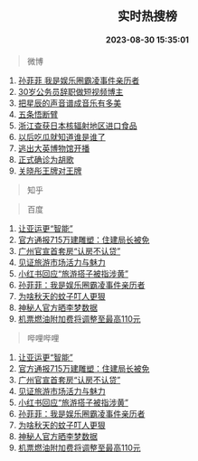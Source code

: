 <div align="center"><h2>实时热搜榜</h2><h4>2023-08-30 15:35:01</h4></div>

> 微博  

1. [孙菲菲 我是娱乐圈霸凌事件亲历者](https://s.weibo.com/weibo?q=%E5%AD%99%E8%8F%B2%E8%8F%B2%20%E6%88%91%E6%98%AF%E5%A8%B1%E4%B9%90%E5%9C%88%E9%9C%B8%E5%87%8C%E4%BA%8B%E4%BB%B6%E4%BA%B2%E5%8E%86%E8%80%85&t=31&band_rank=1&Refer=top)<br />
2. [30岁公务员辞职做短视频博主](https://s.weibo.com/weibo?q=%2330%E5%B2%81%E5%85%AC%E5%8A%A1%E5%91%98%E8%BE%9E%E8%81%8C%E5%81%9A%E7%9F%AD%E8%A7%86%E9%A2%91%E5%8D%9A%E4%B8%BB%23&t=31&band_rank=2&Refer=top)<br />
3. [把星辰的声音谱成音乐有多美](https://s.weibo.com/weibo?q=%23%E6%8A%8A%E6%98%9F%E8%BE%B0%E7%9A%84%E5%A3%B0%E9%9F%B3%E8%B0%B1%E6%88%90%E9%9F%B3%E4%B9%90%E6%9C%89%E5%A4%9A%E7%BE%8E%23&t=31&band_rank=3&Refer=top)<br />
4. [五条悟断臂](https://s.weibo.com/weibo?q=%E4%BA%94%E6%9D%A1%E6%82%9F%E6%96%AD%E8%87%82&t=31&band_rank=4&Refer=top)<br />
5. [浙江查获日本核辐射地区进口食品](https://s.weibo.com/weibo?q=%23%E6%B5%99%E6%B1%9F%E6%9F%A5%E8%8E%B7%E6%97%A5%E6%9C%AC%E6%A0%B8%E8%BE%90%E5%B0%84%E5%9C%B0%E5%8C%BA%E8%BF%9B%E5%8F%A3%E9%A3%9F%E5%93%81%23&t=31&band_rank=5&Refer=top)<br />
6. [以后吃瓜就知道谁是谁了](https://s.weibo.com/weibo?q=%E4%BB%A5%E5%90%8E%E5%90%83%E7%93%9C%E5%B0%B1%E7%9F%A5%E9%81%93%E8%B0%81%E6%98%AF%E8%B0%81%E4%BA%86&t=31&band_rank=6&Refer=top)<br />
7. [逃出大英博物馆开播](https://s.weibo.com/weibo?q=%23%E9%80%83%E5%87%BA%E5%A4%A7%E8%8B%B1%E5%8D%9A%E7%89%A9%E9%A6%86%E5%BC%80%E6%92%AD%23&t=31&band_rank=7&Refer=top)<br />
8. [正式确诊为胡歌](https://s.weibo.com/weibo?q=%23%E6%AD%A3%E5%BC%8F%E7%A1%AE%E8%AF%8A%E4%B8%BA%E8%83%A1%E6%AD%8C%23&t=31&band_rank=8&Refer=top)<br />
9. [关晓彤王牌对王牌](https://s.weibo.com/weibo?q=%23%E5%85%B3%E6%99%93%E5%BD%A4%E7%8E%8B%E7%89%8C%E5%AF%B9%E7%8E%8B%E7%89%8C%23&t=31&band_rank=9&Refer=top)<br />

> 知乎  


> 百度  

1. [让亚运更“智能”](https://www.baidu.com/s?wd=%E8%AE%A9%E4%BA%9A%E8%BF%90%E6%9B%B4%E2%80%9C%E6%99%BA%E8%83%BD%E2%80%9D&sa=fyb_news&rsv_dl=fyb_news)<br />
2. [官方通报715万建雕塑：住建局长被免](https://www.baidu.com/s?wd=%E5%AE%98%E6%96%B9%E9%80%9A%E6%8A%A5715%E4%B8%87%E5%BB%BA%E9%9B%95%E5%A1%91%EF%BC%9A%E4%BD%8F%E5%BB%BA%E5%B1%80%E9%95%BF%E8%A2%AB%E5%85%8D&sa=fyb_news&rsv_dl=fyb_news)<br />
3. [广州官宣首套房“认房不认贷”](https://www.baidu.com/s?wd=%E5%B9%BF%E5%B7%9E%E5%AE%98%E5%AE%A3%E9%A6%96%E5%A5%97%E6%88%BF%E2%80%9C%E8%AE%A4%E6%88%BF%E4%B8%8D%E8%AE%A4%E8%B4%B7%E2%80%9D&sa=fyb_news&rsv_dl=fyb_news)<br />
4. [见证旅游市场活力与魅力](https://www.baidu.com/s?wd=%E8%A7%81%E8%AF%81%E6%97%85%E6%B8%B8%E5%B8%82%E5%9C%BA%E6%B4%BB%E5%8A%9B%E4%B8%8E%E9%AD%85%E5%8A%9B&sa=fyb_news&rsv_dl=fyb_news)<br />
5. [小红书回应“旅游搭子被指涉黄”](https://www.baidu.com/s?wd=%E5%B0%8F%E7%BA%A2%E4%B9%A6%E5%9B%9E%E5%BA%94%E2%80%9C%E6%97%85%E6%B8%B8%E6%90%AD%E5%AD%90%E8%A2%AB%E6%8C%87%E6%B6%89%E9%BB%84%E2%80%9D&sa=fyb_news&rsv_dl=fyb_news)<br />
6. [孙菲菲：我是娱乐圈霸凌事件亲历者](https://www.baidu.com/s?wd=%E5%AD%99%E8%8F%B2%E8%8F%B2%EF%BC%9A%E6%88%91%E6%98%AF%E5%A8%B1%E4%B9%90%E5%9C%88%E9%9C%B8%E5%87%8C%E4%BA%8B%E4%BB%B6%E4%BA%B2%E5%8E%86%E8%80%85&sa=fyb_news&rsv_dl=fyb_news)<br />
7. [为啥秋天的蚊子叮人更狠](https://www.baidu.com/s?wd=%E4%B8%BA%E5%95%A5%E7%A7%8B%E5%A4%A9%E7%9A%84%E8%9A%8A%E5%AD%90%E5%8F%AE%E4%BA%BA%E6%9B%B4%E7%8B%A0&sa=fyb_news&rsv_dl=fyb_news)<br />
8. [神秘人官方晒李梦数据](https://www.baidu.com/s?wd=%E7%A5%9E%E7%A7%98%E4%BA%BA%E5%AE%98%E6%96%B9%E6%99%92%E6%9D%8E%E6%A2%A6%E6%95%B0%E6%8D%AE&sa=fyb_news&rsv_dl=fyb_news)<br />
9. [机票燃油附加费将调整至最高110元](https://www.baidu.com/s?wd=%E6%9C%BA%E7%A5%A8%E7%87%83%E6%B2%B9%E9%99%84%E5%8A%A0%E8%B4%B9%E5%B0%86%E8%B0%83%E6%95%B4%E8%87%B3%E6%9C%80%E9%AB%98110%E5%85%83&sa=fyb_news&rsv_dl=fyb_news)<br />

> 哔哩哔哩  

1. [让亚运更“智能”](https://www.baidu.com/s?wd=%E8%AE%A9%E4%BA%9A%E8%BF%90%E6%9B%B4%E2%80%9C%E6%99%BA%E8%83%BD%E2%80%9D&sa=fyb_news&rsv_dl=fyb_news)<br />
2. [官方通报715万建雕塑：住建局长被免](https://www.baidu.com/s?wd=%E5%AE%98%E6%96%B9%E9%80%9A%E6%8A%A5715%E4%B8%87%E5%BB%BA%E9%9B%95%E5%A1%91%EF%BC%9A%E4%BD%8F%E5%BB%BA%E5%B1%80%E9%95%BF%E8%A2%AB%E5%85%8D&sa=fyb_news&rsv_dl=fyb_news)<br />
3. [广州官宣首套房“认房不认贷”](https://www.baidu.com/s?wd=%E5%B9%BF%E5%B7%9E%E5%AE%98%E5%AE%A3%E9%A6%96%E5%A5%97%E6%88%BF%E2%80%9C%E8%AE%A4%E6%88%BF%E4%B8%8D%E8%AE%A4%E8%B4%B7%E2%80%9D&sa=fyb_news&rsv_dl=fyb_news)<br />
4. [见证旅游市场活力与魅力](https://www.baidu.com/s?wd=%E8%A7%81%E8%AF%81%E6%97%85%E6%B8%B8%E5%B8%82%E5%9C%BA%E6%B4%BB%E5%8A%9B%E4%B8%8E%E9%AD%85%E5%8A%9B&sa=fyb_news&rsv_dl=fyb_news)<br />
5. [小红书回应“旅游搭子被指涉黄”](https://www.baidu.com/s?wd=%E5%B0%8F%E7%BA%A2%E4%B9%A6%E5%9B%9E%E5%BA%94%E2%80%9C%E6%97%85%E6%B8%B8%E6%90%AD%E5%AD%90%E8%A2%AB%E6%8C%87%E6%B6%89%E9%BB%84%E2%80%9D&sa=fyb_news&rsv_dl=fyb_news)<br />
6. [孙菲菲：我是娱乐圈霸凌事件亲历者](https://www.baidu.com/s?wd=%E5%AD%99%E8%8F%B2%E8%8F%B2%EF%BC%9A%E6%88%91%E6%98%AF%E5%A8%B1%E4%B9%90%E5%9C%88%E9%9C%B8%E5%87%8C%E4%BA%8B%E4%BB%B6%E4%BA%B2%E5%8E%86%E8%80%85&sa=fyb_news&rsv_dl=fyb_news)<br />
7. [为啥秋天的蚊子叮人更狠](https://www.baidu.com/s?wd=%E4%B8%BA%E5%95%A5%E7%A7%8B%E5%A4%A9%E7%9A%84%E8%9A%8A%E5%AD%90%E5%8F%AE%E4%BA%BA%E6%9B%B4%E7%8B%A0&sa=fyb_news&rsv_dl=fyb_news)<br />
8. [神秘人官方晒李梦数据](https://www.baidu.com/s?wd=%E7%A5%9E%E7%A7%98%E4%BA%BA%E5%AE%98%E6%96%B9%E6%99%92%E6%9D%8E%E6%A2%A6%E6%95%B0%E6%8D%AE&sa=fyb_news&rsv_dl=fyb_news)<br />
9. [机票燃油附加费将调整至最高110元](https://www.baidu.com/s?wd=%E6%9C%BA%E7%A5%A8%E7%87%83%E6%B2%B9%E9%99%84%E5%8A%A0%E8%B4%B9%E5%B0%86%E8%B0%83%E6%95%B4%E8%87%B3%E6%9C%80%E9%AB%98110%E5%85%83&sa=fyb_news&rsv_dl=fyb_news)<br />
